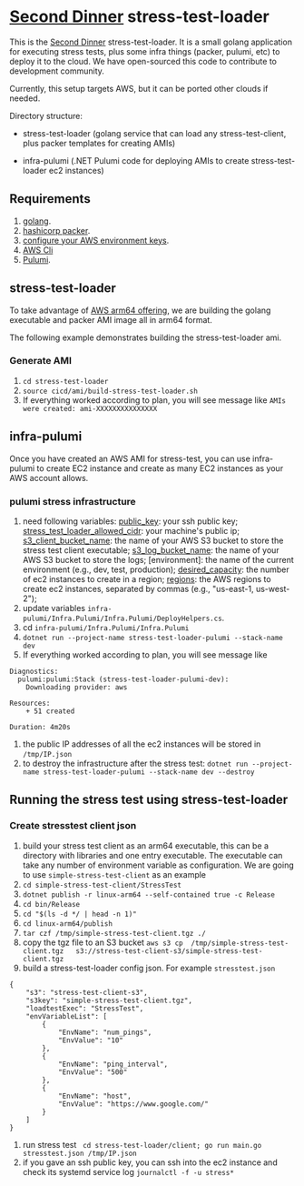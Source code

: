 # [Second Dinner](https://seconddinner.com/work-together-at-second-dinner/) stress-test-loader

This is the [Second Dinner](https://seconddinner.com/work-together-at-second-dinner/) stress-test-loader. It is a small golang application for executing stress tests, plus some infra things (packer, pulumi, etc) to deploy it to the cloud. We have open-sourced this code to contribute to development community. 

Currently, this setup targets AWS, but it can be ported other clouds if needed. 

Directory structure:

* stress-test-loader (golang service that can load any stress-test-client, plus packer templates for creating AMIs)

* infra-pulumi (.NET Pulumi code for deploying AMIs to create stress-test-loader ec2 instances)

## Requirements

1. [golang](https://go.dev/doc/install).
1. [hashicorp packer](https://www.packer.io/downloads).
1. [configure your AWS environment keys](https://docs.aws.amazon.com/cli/latest/userguide/cli-configure-envvars.html).
1. [AWS Cli](https://docs.aws.amazon.com/cli/latest/userguide/getting-started-install.html)
1. [Pulumi](https://www.pulumi.com/docs/install/).

## stress-test-loader

To take advantage of [AWS arm64 offering](https://aws.amazon.com/ec2/graviton/), we are building the golang executable and packer AMI image all in arm64 format.

The following example demonstrates building the stress-test-loader ami.

### Generate AMI

1. ``` cd stress-test-loader ```
1. ``` source cicd/ami/build-stress-test-loader.sh ```
1. If everything worked according to plan, you will see message like ``` AMIs were created: ami-XXXXXXXXXXXXXXX ```

## infra-pulumi

Once you have created an AWS AMI for stress-test, you can use infra-pulumi to create EC2 instance and create as many EC2 instances as your AWS account allows.

### pulumi stress infrastructure 

1. need following variables: [public_key](https://www.techrepublic.com/article/how-to-view-your-ssh-keys-in-linux-macos-and-windows/): your ssh public key; [stress_test_loader_allowed_cidr](https://ifconfig.me/): your machine's public ip; [s3_client_bucket_name](https://docs.aws.amazon.com/AmazonS3/latest/userguide/UsingBucket.html): the name of your AWS S3 bucket to store the stress test client executable; [s3_log_bucket_name](https://docs.aws.amazon.com/AmazonS3/latest/userguide/UsingBucket.html): the name of your AWS S3 bucket to store the logs; [environment]: the name of the current environment (e.g., dev, test, production); [desired_capacity](https://docs.aws.amazon.com/autoscaling/ec2/userguide/asg-capacity-limits.html): the number of ec2 instances to create in a region; [regions](https://docs.aws.amazon.com/AmazonRDS/latest/UserGuide/Concepts.RegionsAndAvailabilityZones.html): the AWS regions to create ec2 instances, separated by commas (e.g., "us-east-1, us-west-2"); 
1. update variables `infra-pulumi/Infra.Pulumi/Infra.Pulumi/DeployHelpers.cs`.
1. cd ```infra-pulumi/Infra.Pulumi/Infra.Pulumi```
1. ```dotnet run --project-name stress-test-loader-pulumi --stack-name dev```
1. If everything worked according to plan, you will see message like 
``` 
Diagnostics:
  pulumi:pulumi:Stack (stress-test-loader-pulumi-dev):
    Downloading provider: aws

Resources:
    + 51 created

Duration: 4m20s 
```
1. the public IP addresses of all the ec2 instances will be stored in `/tmp/IP.json`
1. to destroy the infrastructure after the stress test: ```dotnet run --project-name stress-test-loader-pulumi --stack-name dev --destroy```

## Running the stress test using stress-test-loader

### Create stresstest client json
1. build your stress test client as an arm64 executable, this can be a directory with libraries and one entry executable. The executable can take any number of environment variable as configuration. We are going to use ```simple-stress-test-client``` as an example
1. ```cd simple-stress-test-client/StressTest```
1. ```dotnet publish -r linux-arm64 --self-contained true -c Release```
1. ```cd bin/Release```
1. ```cd "$(ls -d */ | head -n 1)"```
1. ```cd linux-arm64/publish```
1. ```tar czf /tmp/simple-stress-test-client.tgz ./```
1. copy the tgz file to an S3 bucket ```aws s3 cp  /tmp/simple-stress-test-client.tgz   s3://stress-test-client-s3/simple-stress-test-client.tgz```
1. build a stress-test-loader config json. For example `stresstest.json` 
```
{
    "s3": "stress-test-client-s3",
    "s3key": "simple-stress-test-client.tgz",
    "loadtestExec": "StressTest",
    "envVariableList": [
        {
            "EnvName": "num_pings",
            "EnvValue": "10"
        },
        {
            "EnvName": "ping_interval",
            "EnvValue": "500"
        },
        {
            "EnvName": "host",
            "EnvValue": "https://www.google.com/"
        }
    ]
}
```
1. run stress test ``` cd stress-test-loader/client; go run main.go stresstest.json /tmp/IP.json```
1. if you gave an ssh public key, you can ssh into the ec2 instance and check its systemd service log ```journalctl -f -u stress*```

